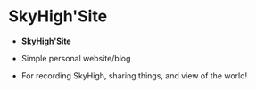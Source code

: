 # SkyHigh'Site

- [**SkyHigh'Site**](https://skyhigh.moe)


- Simple personal website/blog
- For recording SkyHigh, sharing things, and view of the world!